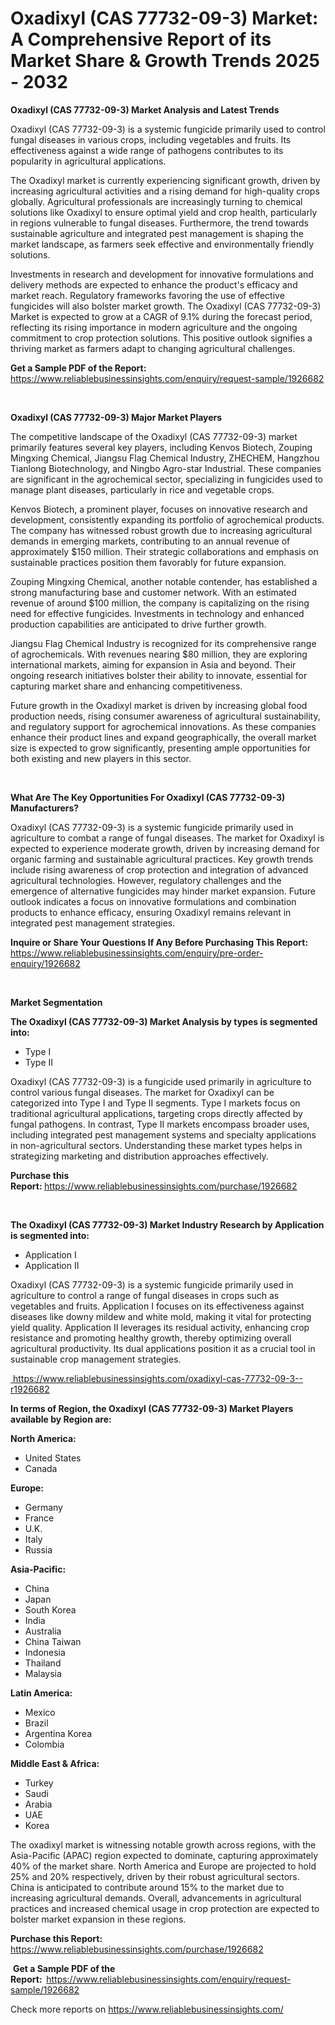 <p><h1>Oxadixyl (CAS 77732-09-3) Market: A Comprehensive Report of its Market Share & Growth Trends 2025 - 2032</h1></p><p><strong>Oxadixyl (CAS 77732-09-3) Market Analysis and Latest Trends</strong></p>
<p><p>Oxadixyl (CAS 77732-09-3) is a systemic fungicide primarily used to control fungal diseases in various crops, including vegetables and fruits. Its effectiveness against a wide range of pathogens contributes to its popularity in agricultural applications.</p><p>The Oxadixyl market is currently experiencing significant growth, driven by increasing agricultural activities and a rising demand for high-quality crops globally. Agricultural professionals are increasingly turning to chemical solutions like Oxadixyl to ensure optimal yield and crop health, particularly in regions vulnerable to fungal diseases. Furthermore, the trend towards sustainable agriculture and integrated pest management is shaping the market landscape, as farmers seek effective and environmentally friendly solutions.</p><p>Investments in research and development for innovative formulations and delivery methods are expected to enhance the product's efficacy and market reach. Regulatory frameworks favoring the use of effective fungicides will also bolster market growth. The Oxadixyl (CAS 77732-09-3) Market is expected to grow at a CAGR of 9.1% during the forecast period, reflecting its rising importance in modern agriculture and the ongoing commitment to crop protection solutions. This positive outlook signifies a thriving market as farmers adapt to changing agricultural challenges.</p></p>
<p><strong>Get a Sample PDF of the Report:&nbsp;</strong> <a href="https://www.reliablebusinessinsights.com/enquiry/request-sample/1926682?utm_campaign=1873&utm_medium=2&utm_source=Github&utm_content=ia&utm_term=15012025&utm_id=oxadixyl-cas-77732-09-3">https://www.reliablebusinessinsights.com/enquiry/request-sample/1926682</a></p>
<p>&nbsp;</p>
<p><strong>Oxadixyl (CAS 77732-09-3) Major Market Players</strong></p>
<p><p>The competitive landscape of the Oxadixyl (CAS 77732-09-3) market primarily features several key players, including Kenvos Biotech, Zouping Mingxing Chemical, Jiangsu Flag Chemical Industry, ZHECHEM, Hangzhou Tianlong Biotechnology, and Ningbo Agro-star Industrial. These companies are significant in the agrochemical sector, specializing in fungicides used to manage plant diseases, particularly in rice and vegetable crops.</p><p>Kenvos Biotech, a prominent player, focuses on innovative research and development, consistently expanding its portfolio of agrochemical products. The company has witnessed robust growth due to increasing agricultural demands in emerging markets, contributing to an annual revenue of approximately $150 million. Their strategic collaborations and emphasis on sustainable practices position them favorably for future expansion.</p><p>Zouping Mingxing Chemical, another notable contender, has established a strong manufacturing base and customer network. With an estimated revenue of around $100 million, the company is capitalizing on the rising need for effective fungicides. Investments in technology and enhanced production capabilities are anticipated to drive further growth.</p><p>Jiangsu Flag Chemical Industry is recognized for its comprehensive range of agrochemicals. With revenues nearing $80 million, they are exploring international markets, aiming for expansion in Asia and beyond. Their ongoing research initiatives bolster their ability to innovate, essential for capturing market share and enhancing competitiveness.</p><p>Future growth in the Oxadixyl market is driven by increasing global food production needs, rising consumer awareness of agricultural sustainability, and regulatory support for agrochemical innovations. As these companies enhance their product lines and expand geographically, the overall market size is expected to grow significantly, presenting ample opportunities for both existing and new players in this sector.</p></p>
<p>&nbsp;</p>
<p><strong>What Are The Key Opportunities For Oxadixyl (CAS 77732-09-3) Manufacturers?</strong></p>
<p><p>Oxadixyl (CAS 77732-09-3) is a systemic fungicide primarily used in agriculture to combat a range of fungal diseases. The market for Oxadixyl is expected to experience moderate growth, driven by increasing demand for organic farming and sustainable agricultural practices. Key growth trends include rising awareness of crop protection and integration of advanced agricultural technologies. However, regulatory challenges and the emergence of alternative fungicides may hinder market expansion. Future outlook indicates a focus on innovative formulations and combination products to enhance efficacy, ensuring Oxadixyl remains relevant in integrated pest management strategies.</p></p>
<p><strong>Inquire or Share Your Questions If Any Before Purchasing This Report:</strong> <a href="https://www.reliablebusinessinsights.com/enquiry/pre-order-enquiry/1926682?utm_campaign=1873&utm_medium=2&utm_source=Github&utm_content=ia&utm_term=15012025&utm_id=oxadixyl-cas-77732-09-3">https://www.reliablebusinessinsights.com/enquiry/pre-order-enquiry/1926682</a></p>
<p>&nbsp;</p>
<p><strong>Market Segmentation</strong></p>
<p><strong>The Oxadixyl (CAS 77732-09-3) Market Analysis by types is segmented into:</strong></p>
<p><ul><li>Type I</li><li>Type II</li></ul></p>
<p><p>Oxadixyl (CAS 77732-09-3) is a fungicide used primarily in agriculture to control various fungal diseases. The market for Oxadixyl can be categorized into Type I and Type II segments. Type I markets focus on traditional agricultural applications, targeting crops directly affected by fungal pathogens. In contrast, Type II markets encompass broader uses, including integrated pest management systems and specialty applications in non-agricultural sectors. Understanding these market types helps in strategizing marketing and distribution approaches effectively.</p></p>
<p><strong>Purchase this Report:&nbsp;</strong><a href="https://www.reliablebusinessinsights.com/purchase/1926682?utm_campaign=1873&utm_medium=2&utm_source=Github&utm_content=ia&utm_term=15012025&utm_id=oxadixyl-cas-77732-09-3">https://www.reliablebusinessinsights.com/purchase/1926682</a></p>
<p>&nbsp;</p>
<p><strong>The Oxadixyl (CAS 77732-09-3) Market Industry Research by Application is segmented into:</strong></p>
<p><ul><li>Application I</li><li>Application II</li></ul></p>
<p><p>Oxadixyl (CAS 77732-09-3) is a systemic fungicide primarily used in agriculture to control a range of fungal diseases in crops such as vegetables and fruits. Application I focuses on its effectiveness against diseases like downy mildew and white mold, making it vital for protecting yield quality. Application II leverages its residual activity, enhancing crop resistance and promoting healthy growth, thereby optimizing overall agricultural productivity. Its dual applications position it as a crucial tool in sustainable crop management strategies.</p></p>
<p><a href="https://www.reliablebusinessinsights.com/oxadixyl-cas-77732-09-3--r1926682?utm_campaign=1873&utm_medium=2&utm_source=Github&utm_content=ia&utm_term=15012025&utm_id=oxadixyl-cas-77732-09-3">&nbsp;https://www.reliablebusinessinsights.com/oxadixyl-cas-77732-09-3--r1926682</a></p>
<p><strong>In terms of Region, the Oxadixyl (CAS 77732-09-3) Market Players available by Region are:</strong></p>
<p>
    <p> <strong> North America: </strong>
        <ul>
            <li>United States</li>
            <li>Canada</li>
        </ul>
        </p> 
    <p> <strong> Europe: </strong>
        <ul>
            <li>Germany</li>
            <li>France</li>
            <li>U.K.</li>
            <li>Italy</li>
            <li>Russia</li>
        </ul>
        </p> 
    <p> <strong> Asia-Pacific: </strong>
        <ul>
            <li>China</li>
            <li>Japan</li>
            <li>South Korea</li>
            <li>India</li>
            <li>Australia</li>
            <li>China Taiwan</li>
            <li>Indonesia</li>
            <li>Thailand</li>
            <li>Malaysia</li>
        </ul>
        </p> 
    <p> <strong> Latin America: </strong>
        <ul>
            <li>Mexico</li>
            <li>Brazil</li>
            <li>Argentina Korea</li>
            <li>Colombia</li>
        </ul>
        </p> 
    <p> <strong> Middle East & Africa: </strong>
        <ul>
            <li>Turkey</li>
            <li>Saudi</li>
            <li>Arabia</li>
            <li>UAE</li>
            <li>Korea</li>
        </ul>
    </p>
    </p>
<p><p>The oxadixyl market is witnessing notable growth across regions, with the Asia-Pacific (APAC) region expected to dominate, capturing approximately 40% of the market share. North America and Europe are projected to hold 25% and 20% respectively, driven by their robust agricultural sectors. China is anticipated to contribute around 15% to the market due to increasing agricultural demands. Overall, advancements in agricultural practices and increased chemical usage in crop protection are expected to bolster market expansion in these regions.</p></p>
<p><strong>Purchase this Report: </strong><a href="https://www.reliablebusinessinsights.com/purchase/1926682?utm_campaign=1873&utm_medium=2&utm_source=Github&utm_content=ia&utm_term=15012025&utm_id=oxadixyl-cas-77732-09-3">https://www.reliablebusinessinsights.com/purchase/1926682</a></p>
<p>&nbsp;<strong>Get a Sample PDF of the Report:&nbsp;&nbsp;</strong><a href="https://www.reliablebusinessinsights.com/enquiry/request-sample/1926682?utm_campaign=1873&utm_medium=2&utm_source=Github&utm_content=ia&utm_term=15012025&utm_id=oxadixyl-cas-77732-09-3">https://www.reliablebusinessinsights.com/enquiry/request-sample/1926682</a></p>
<p><strong></strong></p>
<p>Check more reports on <a href="https://www.reliablebusinessinsights.com/?utm_campaign=1873&utm_medium=2&utm_source=Github&utm_content=ia&utm_term=15012025&utm_id=oxadixyl-cas-77732-09-3">https://www.reliablebusinessinsights.com/</a></p>